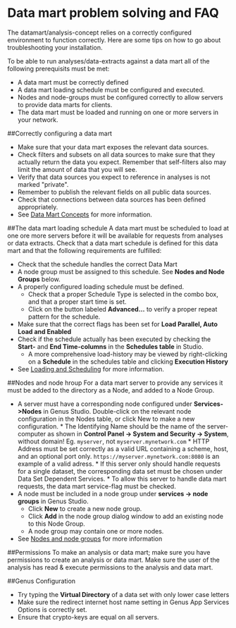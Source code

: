 # Data mart problem solving and FAQ

  The datamart/analysis-concept relies on a correctly configured environment to function correctly. Here are some tips on how to go about troubleshooting your installation.

To be able to run analyses/data-extracts against a data mart all of the following prerequisits must be met:
*   A data mart must be correctly defined
*   A data mart loading schedule must be configured and executed.
*   Nodes and node-groups must be configured correctly to allow servers to provide data marts for clients.
*   The data mart must be loaded and running on one or more servers in your network.

##Correctly configuring a data mart
*   Make sure that your data mart exposes the relevant data sources. 
*   Check filters and subsets on all data sources to make sure that they actually return the data you expect. Remember that self-filters also may limit the amount of data that you will see.
*   Verify that data sources you expect to reference in analyses is not marked "private".
*   Remember to publish the relevant fields on all public data sources. 
*   Check that connections between data sources has been defined appropriately.
*   See [Data Mart Concepts](data-mart-concepts.md) for more information. 

##The data mart loading schedule
A data mart must be scheduled to load at one ore more servers before it will be available for requests from analyses or data extracts. Check that a data mart schedule is defined for this data mart and that the following requirements are fulfilled:
*   Check that the schedule handles the correct Data Mart
*   A node group must be assigned to this schedule. See **Nodes and Node Groups** below. 
*   A properly configured loading schedule must be defined. 
    *   Check that a proper Schedule Type is selected in the combo box,  and that a proper start time is set.
    *   Click on the button labeled **Advanced...** to verify a proper repeat pattern for the schedule.
*   Make sure that the correct flags has been set for **Load Parallel, Auto Load and Enabled**
*   Check if the schedule actually has been executed by checking the **Start-** and **End Time-columns** in the **Schedules table** in Studio. 
    *   A more comprehensive load-history may be viewed by right-clicking on a **Schedule** in the schedules table and clicking **Execution History**
*   See [Loading and Scheduling](data-mart-loading.md) for more information.

##Nodes and node hroup
For a data mart server to provide any services it must be added to the directory as a Node, and added to a Node Group.
*    A server must have a corresponding node configured under **Services->Nodes** in Genus Studio. Double-click on the relevant node configuration in the Nodes table, or click New to make a new configuration.
    *   The Identifying Name should be the name of the server-computer as shown in **Control Panel -> System and Security -> System**, without domain! Eg. `myserver`, not `myserver.mynetwork.com` 
    *   HTTP Address must be set correctly as a valid URL containing a scheme, host, and an optional port only. `https://myserver.mynetwork.com:8080` is an example of a valid adress.
    *   If this server only should handle requests for a single dataset, the corresponding data set must be chosen under Data Set Dependent Services.
    *   To allow this server to handle data mart requests, the data mart service-flag must be checked. 
*   A node must be included in a node group under **services -> node groups** in Genus Studio.
    *   Click **New** to create a new node group.
    *   Click **Add** in the node group dialog window to add an existing node to this Node Group.
    *   A node group may contain one or more nodes.
*   See [Nodes and node groups](../../../developers/defining-an-app-model/services/nodes-and-node-groups.md) for more information

##Permissions
To make an analysis or data mart; make sure you have permissions to create an analysis or data mart. Make sure the user of the analysis has read & execute permissions to the analysis and data mart.

##Genus Configuration
*   Try typing the **Virtual Directory** of a data set with only lower case letters
*   Make sure the redirect internet host name setting in Genus App Services Options is correctly set.
*   Ensure that crypto-keys are equal on all servers.

